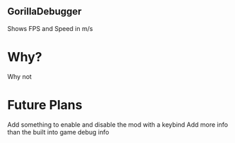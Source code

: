 ## GorillaDebugger
Shows FPS and Speed in m/s

# Why?
Why not

# Future Plans
Add something to enable and disable the mod with a keybind
Add more info than the built into game debug info

